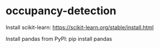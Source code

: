 # occupancy-detection

Install scikit-learn:
https://scikit-learn.org/stable/install.html

Install pandas from PyPl:
  pip install pandas
